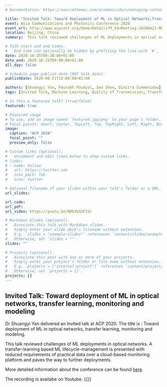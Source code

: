 ```yaml
---
# Documentation: https://sourcethemes.com/academic/docs/managing-content/

title: "Invited Talk: Toward Deployment of ML in Optical Networks,Transfer Learning, Monitoring and Modelling"
event: Asia Communications and Photonics Conference 2020
event_url: http://www.acpconf.org/Home/Details?M_Id=Meeting-20200421-MBL2HU4S&N_Id=News-20200723-EOUCQWO4
location: Beijing, China 
summary:  This talk reviewed challenges of ML deployments in optical networks. A transfer-learning based ML lifecycle-management is presented with reduced requirements of practical data over a cloud-based monitoring platform and paves the way to further deployments.

# Talk start and end times.
#   End time can optionally be hidden by prefixing the line with `#`.
date: 2020-10-25T08:30:00+01:00
date_end: 2020-10-25T09:00:00+01:00
all_day: false

# Schedule page publish date (NOT talk date).
publishDate: 2020-08-21T12:00:00+01:00

authors: [Shuangyi Yan, Paurakh Paudyal, Sen Shen, Dimitra Simeonidou]
tags: [Invited Talk, Machine Learning, Quality of Transmission, Transfer Learning]

# Is this a featured talk? (true/false)
featured: true

# Featured image
# To use, add an image named `featured.jpg/png` to your page's folder. 
# Focal points: Smart, Center, TopLeft, Top, TopRight, Left, Right, BottomLeft, Bottom, BottomRight.
image:
  caption: "ACP 2020"
  focal_point: ""
  preview_only: false

# Custom links (optional).
#   Uncomment and edit lines below to show custom links.
# links:
# - name: Follow
#   url: https://twitter.com
#   icon_pack: fab
#   icon: twitter

# Optional filename of your slides within your talk's folder or a URL.
url_slides:

url_code:
url_pdf:
url_video: https://youtu.be/NMkYb5XF1Vc

# Markdown Slides (optional).
#   Associate this talk with Markdown slides.
#   Simply enter your slide deck's filename without extension.
#   E.g. `slides = "example-slides"` references `content/slides/example-slides.md`.
#   Otherwise, set `slides = ""`.
slides: ""

# Projects (optional).
#   Associate this post with one or more of your projects.
#   Simply enter your project's folder or file name without extension.
#   E.g. `projects = ["internal-project"]` references `content/project/deep-learning/index.md`.
#   Otherwise, set `projects = []`.
projects: []
---
```

## Invited Talk: Toward deployment of ML in optical networks, transfer learning, monitoring and modeling

Dr Shuangyi Yan delivered an Invited talk at ACP 2020. The title is : Toward deployment of ML in optical networks, transfer learning, monitoring and modeling. 

This talk reviewed challenges of ML deployments in optical networks. A transfer-learning based ML lifecycle-management is presented with reduced requirements of practical data over a cloud-based monitoring platform and paves the way to further deployments.

More detailed information about the conference can be found [here](http://www.acpconf.org/Home/Details?M_Id=Meeting-20200421-MBL2HU4S&N_Id=News-20200723-EOUCQWO4).

The recording is availabe on Youtube. 
{{<youtube NMkYb5XF1Vc>}}

